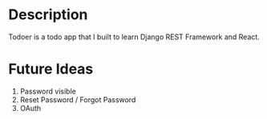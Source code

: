 # Description

Todoer is a todo app that I built to learn Django REST Framework and React.

# Future Ideas

1. Password visible
2. Reset Password / Forgot Password
3. OAuth
